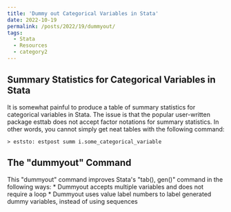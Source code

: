 ```yaml
---
title: 'Dummy out Categorical Variables in Stata'
date: 2022-10-19
permalink: /posts/2022/19/dummyout/
tags:
  - Stata
  - Resources
  - category2
---
```


Summary Statistics for Categorical Variables in Stata
------
It is somewhat painful to produce a table of summary statistics for categorical variables in Stata. The issue is that the popular user-written package esttab does not accept factor notations for summary statistics. In other words, you cannot simply get neat tables with the following command:

	> eststo: estpost summ i.some_categorical_variable

The "dummyout" Command
------
This "dummyout" command improves Stata's "tab(), gen()" command in the following ways:
	* Dummyout accepts multiple variables and does not require a loop
	* Dummyout uses value label numbers to label generated dummy variables, instead of using sequences
